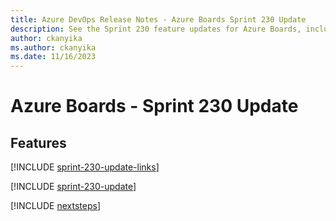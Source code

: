 ```yaml
---
title: Azure DevOps Release Notes - Azure Boards Sprint 230 Update
description: See the Sprint 230 feature updates for Azure Boards, including next steps.
author: ckanyika
ms.author: ckanyika
ms.date: 11/16/2023
---
```


# Azure Boards - Sprint 230 Update

## Features

[!INCLUDE [sprint-230-update-links](../includes/boards/sprint-230-update-links.md)]

[!INCLUDE [sprint-230-update](../includes/boards/sprint-230-update.md)]

[!INCLUDE [nextsteps](../includes/nextsteps.md)]